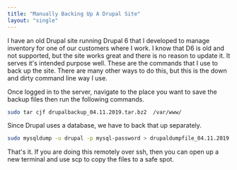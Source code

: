```yaml
---
title: "Manually Backing Up A Drupal Site"
layout: "single"  
---
```



I have an old Drupal site running Drupal 6 that I developed to manage inventory for one of our customers where I work.  I know that D6 is old and not supported, but the site works great and there is no reason to update it. It serves it's intended purpose well. These are the commands that I use to back up the site. There are many other ways to do this, but this is the down and dirty command line way I use.  

Once logged in to the server, navigate to the place you want to save the backup files then run the following commands.  

```sh
sudo tar cjf drupalbackup_04.11.2019.tar.bz2  /var/www/  
```  



Since Drupal uses a database, we have to back that up separately.  

```sh
sudo mysqldump -u drupal -p mysql-password > drupaldumpfile_04.11.2019.mysql  
```

That's it.  If you are doing this remotely over ssh, then you can open up a new terminal and use scp to copy the files to a safe spot.  
